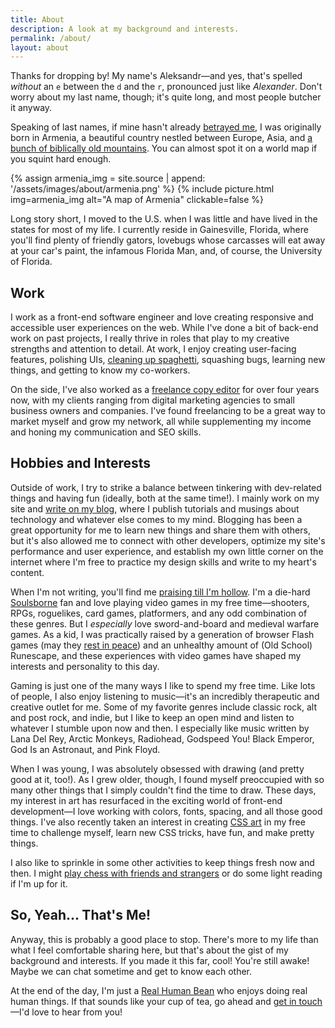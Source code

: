 ```yaml
---
title: About
description: A look at my background and interests.
permalink: /about/
layout: about
---
```


Thanks for dropping by! My name's Aleksandr—and yes, that's spelled *without* an `e` between the `d` and the `r`, pronounced just like *Alexander*. Don't worry about my last name, though; it's quite long, and most people butcher it anyway.

Speaking of last names, if mine hasn't already [betrayed me](http://www.armeniapedia.org/wiki/Armenian_Last_Names), I was originally born in Armenia, a beautiful country nestled between Europe, Asia, and [a bunch of biblically old mountains](https://en.wikipedia.org/wiki/Mount_Ararat). You can almost spot it on a world map if you squint hard enough.

{% assign armenia_img = site.source | append: '/assets/images/about/armenia.png' %}
{% include picture.html img=armenia_img alt="A map of Armenia" clickable=false %}

Long story short, I moved to the U.S. when I was little and have lived in the states for most of my life. I currently reside in Gainesville, Florida, where you'll find plenty of friendly gators, lovebugs whose carcasses will eat away at your car's paint, the infamous Florida Man, and, of course, the University of Florida.

## Work

I work as a front-end software engineer and love creating responsive and accessible user experiences on the web. While I've done a bit of back-end work on past projects, I really thrive in roles that play to my creative strengths and attention to detail. At work, I enjoy creating user-facing features, polishing UIs, [cleaning up spaghetti](https://www.youtube.com/watch?v=uyh3C1xDT3Y), squashing bugs, learning new things, and getting to know my co-workers.

On the side, I've also worked as a [freelance copy editor](https://www.upwork.com/freelancers/~014eb3a95d4d1fd855?s=1110580753635725312) for over four years now, with my clients ranging from digital marketing agencies to small business owners and companies. I've found freelancing to be a great way to market myself and grow my network, all while supplementing my income and honing my communication and SEO skills.

## Hobbies and Interests

Outside of work, I try to strike a balance between tinkering with dev-related things and having fun (ideally, both at the same time!). I mainly work on my site and [write on my blog](/blog/), where I publish tutorials and musings about technology and whatever else comes to my mind. Blogging has been a great opportunity for me to learn new things and share them with others, but it's also allowed me to connect with other developers, optimize my site's performance and user experience, and establish my own little corner on the internet where I'm free to practice my design skills and write to my heart's content.

When I'm not writing, you'll find me [praising till I'm hollow](https://www.youtube.com/watch?v=mp28JPs25ek). I'm a die-hard [Soulsborne](https://en.wikipedia.org/wiki/Souls_(series)) fan and love playing video games in my free time—shooters, RPGs, roguelikes, card games, platformers, and any odd combination of these genres. But I *especially* love sword-and-board and medieval warfare games. As a kid, I was practically raised by a generation of browser Flash games (may they [rest in peace](/blog/rest-in-peace-flash/)) and an unhealthy amount of (Old School) Runescape, and these experiences with video games have shaped my interests and personality to this day.

Gaming is just one of the many ways I like to spend my free time. Like lots of people, I also enjoy listening to music—it's an incredibly therapeutic and creative outlet for me. Some of my favorite genres include classic rock, alt and post rock, and indie, but I like to keep an open mind and listen to whatever I stumble upon now and then. I especially like music written by Lana Del Rey, Arctic Monkeys, Radiohead, Godspeed You! Black Emperor, God Is an Astronaut, and Pink Floyd.

When I was young, I was absolutely obsessed with drawing (and pretty good at it, too!). As I grew older, though, I found myself preoccupied with so many other things that I simply couldn't find the time to draw. These days, my interest in art has resurfaced in the exciting world of front-end development—I love working with colors, fonts, spacing, and all those good things. I've also recently taken an interest in creating [CSS art](/art/) in my free time to challenge myself, learn new CSS tricks, have fun, and make pretty things.

I also like to sprinkle in some other activities to keep things fresh now and then. I might [play chess with friends and strangers](https://www.chess.com/member/aleksandrhovhannisyan) or do some light reading if I'm up for it.

## So, Yeah... That's Me!

Anyway, this is probably a good place to stop. There's more to my life than what I feel comfortable sharing here, but that's about the gist of my background and interests. If you made it this far, cool! You're still awake! Maybe we can chat sometime and get to know each other.

At the end of the day, I'm just a [Real Human Bean](https://www.youtube.com/watch?v=-DSVDcw6iW8) who enjoys doing real human things. If that sounds like your cup of tea, go ahead and [get in touch](/contact/)—I'd love to hear from you!
